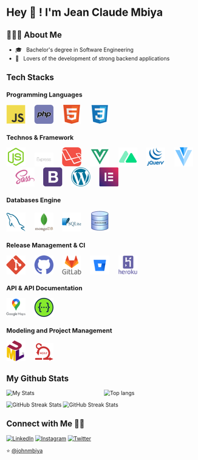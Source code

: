 
# Hey 👋 ! I'm Jean Claude Mbiya

## 👨🏻‍💻 About Me

- 🎓 &nbsp; Bachelor's degree in Software Engineering
- 🌱 &nbsp; Lovers of the development of strong backend applications

## Tech Stacks

### Programming Languages

<img src="/logos/javascript.png" alt="javascript" width="50" margin="20" />&nbsp;&nbsp;&nbsp;&nbsp;&nbsp;&nbsp;<img src="/logos/php.png" alt="php" width="50" margin="20" />&nbsp;&nbsp;&nbsp;&nbsp;&nbsp;&nbsp;<img src="/logos/html.png" alt="html" width="50" margin="20" />&nbsp;&nbsp;&nbsp;&nbsp;&nbsp;&nbsp;<img src="/logos/css.png" alt="css" width="50" margin="20" />

### Technos & Framework

<img src="/logos/node-js.png" alt="node-js" width="50" margin="20" />&nbsp;&nbsp;&nbsp;&nbsp;&nbsp;&nbsp;<img src="/logos/express.png" alt="express" width="50" margin="20" />&nbsp;&nbsp;&nbsp;&nbsp;&nbsp;&nbsp;<img src="/logos/laravel.png" alt="laravel" width="50" margin="20" />&nbsp;&nbsp;&nbsp;&nbsp;&nbsp;&nbsp;<img src="/logos/vuejs.png" alt="vuejs" width="50" margin="20" />&nbsp;&nbsp;&nbsp;&nbsp;&nbsp;&nbsp;<img src="/logos/nuxtjs.png" alt="nuxtjs" width="50" margin="20" />&nbsp;&nbsp;&nbsp;&nbsp;&nbsp;&nbsp;<img src="/logos/jquery.png" alt="jquery" width="50" margin="20" />&nbsp;&nbsp;&nbsp;&nbsp;&nbsp;&nbsp;<img src="/logos/vuetify.png" alt="vuetify" width="50" margin="20" />&nbsp;&nbsp;&nbsp;&nbsp;&nbsp;&nbsp;<img src="/logos/sass.png" alt="sass" width="50" margin="20" />&nbsp;&nbsp;&nbsp;&nbsp;&nbsp;&nbsp;<img src="/logos/bootstrap.png" alt="bootstrap" width="50" margin="20" />&nbsp;&nbsp;&nbsp;&nbsp;&nbsp;&nbsp;<img src="/logos/wordpress.png" alt="wordpress" width="50" margin="20" />&nbsp;&nbsp;&nbsp;&nbsp;&nbsp;&nbsp;<img src="/logos/elementor.png" alt="elementor" width="50" margin="20" />

### Databases Engine

<img src="/logos/mysql.png" alt="mysql" width="50" margin="20" />&nbsp;&nbsp;&nbsp;&nbsp;&nbsp;&nbsp;<img src="/logos/mongodb.png" alt="mongodb" width="50" margin="20" />&nbsp;&nbsp;&nbsp;&nbsp;&nbsp;&nbsp;<img src="/logos/sqlite.png" alt="sqlite" width="50" margin="20" />&nbsp;&nbsp;&nbsp;&nbsp;&nbsp;&nbsp;<img src="/logos/indexeddb.png" alt="indexeddb" width="50" margin="20" />

### Release Management & CI

<img src="/logos/git.png" alt="git" width="50" margin="20" />&nbsp;&nbsp;&nbsp;&nbsp;&nbsp;&nbsp;<img src="/logos/github.png" alt="github" width="50" margin="20" />&nbsp;&nbsp;&nbsp;&nbsp;&nbsp;&nbsp;<img src="/logos/gitlab.png" alt="gitlab" width="50" margin="20" />&nbsp;&nbsp;&nbsp;&nbsp;&nbsp;&nbsp;<img src="/logos/bitbucket.png" alt="bitbucket" width="50" margin="20" />&nbsp;&nbsp;&nbsp;&nbsp;&nbsp;&nbsp;<img src="/logos/heroku.png" alt="heroku" width="50" margin="20" />

### API & API Documentation

<img src="/logos/google-maps.png" alt="google-maps" width="50" margin="20" />&nbsp;&nbsp;&nbsp;&nbsp;&nbsp;&nbsp;<img src="/logos/swagger.png" alt="swagger" width="50" margin="20" />

### Modeling and Project Management

<img src="/logos/uml.png" alt="uml" width="50" margin="20" />&nbsp;&nbsp;&nbsp;&nbsp;&nbsp;&nbsp;<img src="/logos/scrum.png" alt="scrum" width="50" margin="20" />

## My Github Stats

<p>
  <img
    align="left"
    width="51%"
    alt="My Stats"
    src="https://github-readme-stats.vercel.app/api?username=johnmbiya&show_icons=true&theme=radical"
  />
  <img
    width="45%"
    alt="Top langs"
    src="https://github-readme-stats.vercel.app/api/top-langs/?username=johnmbiya&show_icons=true&theme=radical&layout=compact"
  />
</p>

<p>
  <img
    width="50%"
    height="200"
    alt="GitHub Streak Stats"
    src="https://github-profile-trophy.vercel.app/?username=johnmbiya&theme=radical&no-frame=true&column=3&row=2"
  />
  <img
    width="47%"
    height="200"
    alt="GitHub Streak Stats"
    src="https://github-readme-streak-stats.herokuapp.com/?user=johnmbiya&theme=radical&date_format=j%20M%5B%20Y%5D&currStreakLabel=6FDA44&fire=6FDA44&ring=6FDA44"
  />
</p>

## Connect with Me 🤝🏻

<p>
  <a href="https://linkedin.com/in/jeanclaudembiya/"><img alt="LinkedIn" src="https://img.shields.io/badge/LinkedIn-DondeDieuBolenge-blue?style=flat-square&logo=linkedin"></a>
  <a href="https://www.instagram.com/johnmbiya/"><img alt="Instagram" src="https://img.shields.io/badge/Instagram-dondedieu.bolenge-pink?style=flat-square&logo=instagram"></a>
  <a href="https://www.twitter.com/johnmbiya/"><img alt="Twitter" src="https://img.shields.io/badge/Twitter-DondeDieuBolenge-skyblue?style=flat-square&logo=twitter"></a>
</p>

⭐️ [@johnmbiya](https://github.com/johnmbiya)

